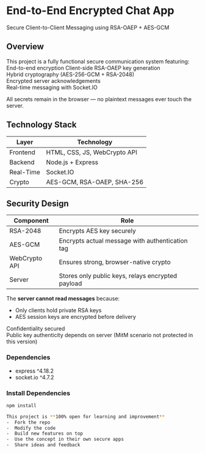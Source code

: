 # End-to-End Encrypted Chat App  
Secure Client-to-Client Messaging using RSA-OAEP + AES-GCM

##  Overview
This project is a fully functional secure communication system featuring:
End-to-end encryption 
Client-side RSA-OAEP key generation  
Hybrid cryptography (AES-256-GCM + RSA-2048)  
Encrypted server acknowledgements  
Real-time messaging with Socket.IO  

All secrets remain in the browser — no plaintext messages ever touch the server.

##  Technology Stack
| Layer | Technology |
|------|------------|
| Frontend | HTML, CSS, JS, WebCrypto API |
| Backend | Node.js + Express |
| Real-Time | Socket.IO |
| Crypto | AES-GCM, RSA-OAEP, SHA-256 |

##  Security Design

| Component | Role |
|----------|-----|
| RSA-2048 | Encrypts AES key securely |
| AES-GCM | Encrypts actual message with authentication tag |
| WebCrypto API | Ensures strong, browser-native crypto |
| Server | Stores only public keys, relays encrypted payload |

The **server cannot read messages** because:
- Only clients hold private RSA keys
- AES session keys are encrypted before delivery

Confidentiality secured  
Public key authenticity depends on server (MitM scenario not protected in this version)

### Dependencies
- express ^4.18.2
- socket.io ^4.7.2

### Install Dependencies

```sh
npm install

This project is **100% open for learning and improvement**
-  Fork the repo
-  Modify the code
-  Build new features on top
-  Use the concept in their own secure apps
-  Share ideas and feedback

